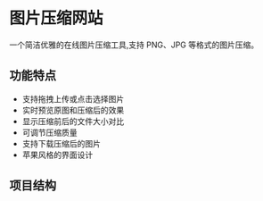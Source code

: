 # 图片压缩网站

一个简洁优雅的在线图片压缩工具,支持 PNG、JPG 等格式的图片压缩。

## 功能特点
- 支持拖拽上传或点击选择图片
- 实时预览原图和压缩后的效果
- 显示压缩前后的文件大小对比
- 可调节压缩质量
- 支持下载压缩后的图片
- 苹果风格的界面设计

## 项目结构 
